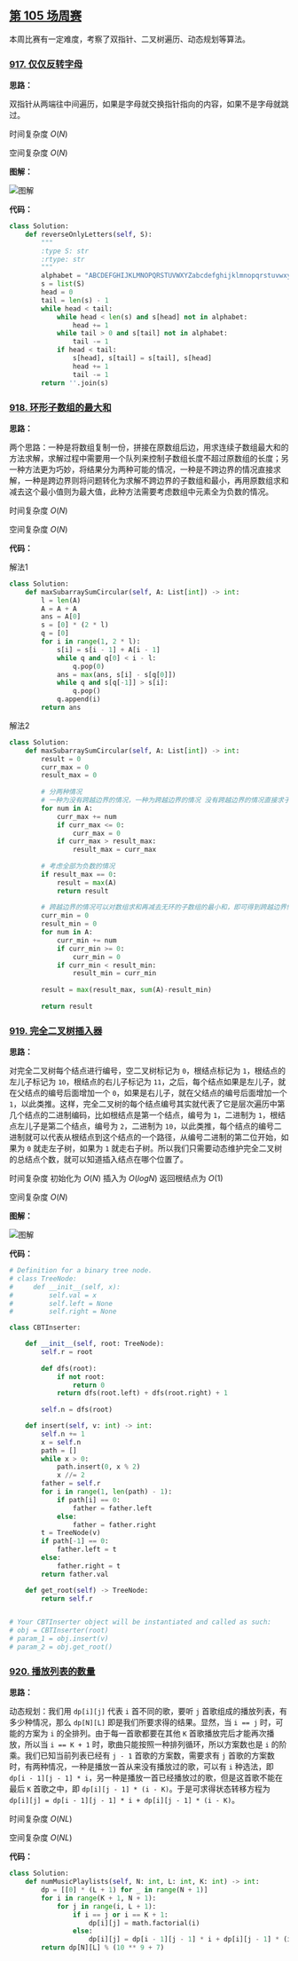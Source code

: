 ## [第 105 场周赛](https://leetcode-cn.com/contest/weekly-contest-105)

本周比赛有一定难度，考察了双指针、二叉树遍历、动态规划等算法。

### [917. 仅仅反转字母](https://leetcode-cn.com/contest/weekly-contest-105/problems/reverse-only-letters)

**思路：**

双指针从两端往中间遍历，如果是字母就交换指针指向的内容，如果不是字母就跳过。

时间复杂度 $O(N)$

空间复杂度 $O(N)$

**图解：**

![图解](http://qiniu.wenyuetech.cn/917-1.gif)


**代码：**
```python
class Solution:
    def reverseOnlyLetters(self, S):
        """
        :type S: str
        :rtype: str
        """
        alphabet = "ABCDEFGHIJKLMNOPQRSTUVWXYZabcdefghijklmnopqrstuvwxyz"
        s = list(S)
        head = 0
        tail = len(s) - 1
        while head < tail:
            while head < len(s) and s[head] not in alphabet:
                head += 1
            while tail > 0 and s[tail] not in alphabet:
                tail -= 1
            if head < tail:
                s[head], s[tail] = s[tail], s[head]
                head += 1
                tail -= 1
        return ''.join(s)
```


### [918. 环形子数组的最大和](https://leetcode-cn.com/contest/weekly-contest-105/problems/maximum-sum-circular-subarray)

**思路：**

两个思路：一种是将数组复制一份，拼接在原数组后边，用求连续子数组最大和的方法求解，求解过程中需要用一个队列来控制子数组长度不超过原数组的长度；另一种方法更为巧妙，将结果分为两种可能的情况，一种是不跨边界的情况直接求解，一种是跨边界则将问题转化为求解不跨边界的子数组和最小，再用原数组求和减去这个最小值则为最大值，此种方法需要考虑数组中元素全为负数的情况。

时间复杂度 $O(N)$

空间复杂度 $O(N)$


**代码：**

解法1

```python
class Solution:
    def maxSubarraySumCircular(self, A: List[int]) -> int:
        l = len(A)
        A = A + A
        ans = A[0]
        s = [0] * (2 * l)
        q = [0]
        for i in range(1, 2 * l):
            s[i] = s[i - 1] + A[i - 1]
            while q and q[0] < i - l:
                q.pop(0)
            ans = max(ans, s[i] - s[q[0]])
            while q and s[q[-1]] > s[i]:
                q.pop()
            q.append(i)
        return ans
```

解法2

```python
class Solution:
    def maxSubarraySumCircular(self, A: List[int]) -> int:
        result = 0
        curr_max = 0
        result_max = 0
        
        # 分两种情况
        # 一种为没有跨越边界的情况，一种为跨越边界的情况 没有跨越边界的情况直接求子数组的最大和即可
        for num in A:
            curr_max += num
            if curr_max <= 0:
                curr_max = 0
            if curr_max > result_max:
                result_max = curr_max
                
        # 考虑全部为负数的情况
        if result_max == 0:
            result = max(A)
            return result
        
        # 跨越边界的情况可以对数组求和再减去无环的子数组的最小和，即可得到跨越边界情况下的子数组最大和
        curr_min = 0
        result_min = 0
        for num in A:
            curr_min += num
            if curr_min >= 0:
                curr_min = 0
            if curr_min < result_min:
                result_min = curr_min
        
        result = max(result_max, sum(A)-result_min)
        
        return result
```


### [919. 完全二叉树插入器](https://leetcode-cn.com/contest/weekly-contest-105/problems/complete-binary-tree-inserter)

**思路：**

对完全二叉树每个结点进行编号，空二叉树标记为 `0`，根结点标记为 `1`，根结点的左儿子标记为 `10`，根结点的右儿子标记为 `11`，之后，每个结点如果是左儿子，就在父结点的编号后面增加一个 `0`，如果是右儿子，就在父结点的编号后面增加一个 `1`，以此类推。这样，完全二叉树的每个结点编号其实就代表了它是层次遍历中第几个结点的二进制编码，比如根结点是第一个结点，编号为 `1`，二进制为 `1`，根结点左儿子是第二个结点，编号为 `2`，二进制为 `10`，以此类推，每个结点的编号二进制就可以代表从根结点到这个结点的一个路径，从编号二进制的第二位开始，如果为 `0` 就走左子树，如果为 `1` 就走右子树。所以我们只需要动态维护完全二叉树的总结点个数，就可以知道插入结点在哪个位置了。

时间复杂度 初始化为 $O(N)$ 插入为 $O(logN)$ 返回根结点为 $O(1)$

空间复杂度 $O(N)$

**图解：**

![图解](http://qiniu.wenyuetech.cn/919-1.gif)


**代码：**
```python
# Definition for a binary tree node.
# class TreeNode:
#     def __init__(self, x):
#         self.val = x
#         self.left = None
#         self.right = None

class CBTInserter:

    def __init__(self, root: TreeNode):
        self.r = root
        
        def dfs(root):
            if not root:
                return 0
            return dfs(root.left) + dfs(root.right) + 1
        
        self.n = dfs(root)

    def insert(self, v: int) -> int:
        self.n += 1
        x = self.n
        path = []
        while x > 0:
            path.insert(0, x % 2)
            x //= 2
        father = self.r
        for i in range(1, len(path) - 1):
            if path[i] == 0:
                father = father.left
            else:
                father = father.right
        t = TreeNode(v)
        if path[-1] == 0:
            father.left = t
        else:
            father.right = t
        return father.val

    def get_root(self) -> TreeNode:
        return self.r


# Your CBTInserter object will be instantiated and called as such:
# obj = CBTInserter(root)
# param_1 = obj.insert(v)
# param_2 = obj.get_root()
```
### [920. 播放列表的数量](https://leetcode-cn.com/contest/weekly-contest-105/problems/number-of-music-playlists)

**思路：**

动态规划：我们用 `dp[i][j]` 代表 `i` 首不同的歌，要听 `j` 首歌组成的播放列表，有多少种情况，那么 `dp[N][L]` 即是我们所要求得的结果。显然，当 `i == j` 时，可能的方案为 `i` 的全排列。由于每一首歌都要在其他 `K` 首歌播放完后才能再次播放，所以当 `i == K + 1` 时，歌曲只能按照一种排列循环，所以方案数也是 `i` 的阶乘。我们已知当前列表已经有 `j - 1` 首歌的方案数，需要求有 `j` 首歌的方案数时，有两种情况，一种是播放一首从来没有播放过的歌，可以有 `i` 种选法，即 `dp[i - 1][j - 1] * i`，另一种是播放一首已经播放过的歌，但是这首歌不能在最后 `K` 首歌之中，即 `dp[i][j - 1] * (i - K)`。于是可求得状态转移方程为 `dp[i][j] = dp[i - 1][j - 1] * i + dp[i][j - 1] * (i - K)`。

时间复杂度 $O(NL)$

空间复杂度 $O(NL)$


**代码：**
```python
class Solution:
    def numMusicPlaylists(self, N: int, L: int, K: int) -> int:
        dp = [[0] * (L + 1) for _ in range(N + 1)]
        for i in range(K + 1, N + 1):
            for j in range(i, L + 1):
                if i == j or i == K + 1:
                    dp[i][j] = math.factorial(i)
                else:
                    dp[i][j] = dp[i - 1][j - 1] * i + dp[i][j - 1] * (i - K)
        return dp[N][L] % (10 ** 9 + 7)
```


